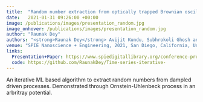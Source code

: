 ```yaml
---
title:  "Random number extraction from optically trapped Brownian oscillator using an iterative algorithm"
date:   2021-01-31 09:26:00 +00:00
image: /publications/images/presentation_random.jpg
image_onhover: /publications/images/presentation_random.jpg
author: "Raunak Dey"
authors: "<strong>Raunak Dey</strong> Avijit Kundu, Subhrokoli Ghosh and Ayan Banerjee. "
venue: "SPIE Nanoscience + Engineering, 2021, San Diego, California, United States"
links:
  Presentation+Paper: https://www.spiedigitallibrary.org/conference-proceedings-of-spie/11798/117980F/Random-number-extraction-from-optically-trapped-Brownian-oscillator-using-an/10.1117/12.2596502.short
  code: https://github.com/RaunakDey/Time-series-iterative-
---
```

An iterative ML based algorithm to extract random numbers from dampled driven processes. Demonstrated through Ornstein-Uhlenbeck process in an arbritray potential.